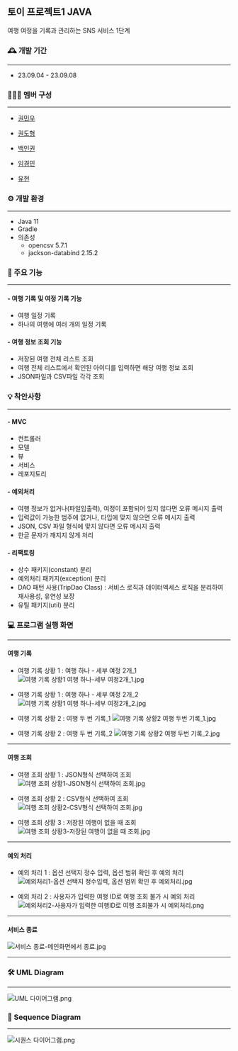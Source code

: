 ## 토이 프로젝트1 JAVA


여행 여정을 기록과 관리하는 SNS 서비스 1단계


### 🕰️ 개발 기간

---

- 23.09.04 - 23.09.08

### 🧑‍🤝‍🧑 멤버 구성

---

- [권민우](https://github.com/Kwonminwoo)

- [권도형](https://github.com/tfedohk)

- [백인권](https://github.com/BackInGone)

- [임경민](https://github.com/pabu-lim)

- [유현](https://github.com/yuhyun1)

### ⚙️ 개발 환경

---

- Java 11
- Gradle
- 의존성
    - opencsv 5.7.1
    - jackson-databind 2.15.2


### 📌 주요 기능

---

#### - 여행 기록 및 여정 기록 기능
- 여행 일정 기록
- 하나의 여행에 여러 개의 일정 기록


#### - 여행 정보 조회 기능
- 저장된 여행 전체 리스트 조회
- 여행 전체 리스트에서 확인된 아이디를 입력하면 해당 여행 정보 조회
- JSON파일과 CSV파일 각각 조회

### 💡 착안사항

---

#### - MVC
- 컨트롤러
- 모델
- 뷰
- 서비스
- 레포지토리

#### - 예외처리
- 여행 정보가 없거나(파일입출력), 여정이 포함되어 있지 않다면 오류 메시지 출력
- 입력값이 가능한 범주에 없거나, 타입에 맞지 않으면 오류 메시지 출력
- JSON, CSV 파일 형식에 맞지 않다면 오류 메시지 출력
- 한글 문자가 깨지지 않게 처리

#### - 리팩토링
- 상수 패키지(constant) 분리
- 예외처리 패키지(exception) 분리
- DAO 패턴 사용(TripDao Class) : 서비스 로직과 데이터엑세스 로직을 분리하여 재사용성, 유연성 보장
- 유틸 패키지(util) 분리


### 💻 프로그램 실행 화면

---


#### 여행 기록


- 여행 기록 상황 1 : 여행 하나 - 세부 여정 2개_1
![여행 기록 상황1 여행 하나-세부 여정2개_1.jpg](img%2F%EC%97%AC%ED%96%89%20%EA%B8%B0%EB%A1%9D%20%EC%83%81%ED%99%A91%20%EC%97%AC%ED%96%89%20%ED%95%98%EB%82%98-%EC%84%B8%EB%B6%80%20%EC%97%AC%EC%A0%952%EA%B0%9C_1.jpg)


- 여행 기록 상황 1 : 여행 하나 - 세부 여정 2개_2
![여행 기록 상황1 여행 하나-세부 여정2개_2.jpg](img%2F%EC%97%AC%ED%96%89%20%EA%B8%B0%EB%A1%9D%20%EC%83%81%ED%99%A91%20%EC%97%AC%ED%96%89%20%ED%95%98%EB%82%98-%EC%84%B8%EB%B6%80%20%EC%97%AC%EC%A0%952%EA%B0%9C_2.jpg)


- 여행 기록 상황 2 : 여행 두 번 기록_1
![여행 기록 상황2 여행 두번 기록_1.jpg](img%2F%EC%97%AC%ED%96%89%20%EA%B8%B0%EB%A1%9D%20%EC%83%81%ED%99%A92%20%EC%97%AC%ED%96%89%20%EB%91%90%EB%B2%88%20%EA%B8%B0%EB%A1%9D_1.jpg)



- 여행 기록 상황 2 : 여행 두 번 기록_2
![여행 기록 상황2 여행 두번 기록_2.jpg](img%2F%EC%97%AC%ED%96%89%20%EA%B8%B0%EB%A1%9D%20%EC%83%81%ED%99%A92%20%EC%97%AC%ED%96%89%20%EB%91%90%EB%B2%88%20%EA%B8%B0%EB%A1%9D_2.jpg)



---
#### 여행 조회




- 여행 조회 상황 1 : JSON형식 선택하여 조회
![여행 조회 상황1-JSON형식 선택하여 조회.jpg](img%2F%EC%97%AC%ED%96%89%20%EC%A1%B0%ED%9A%8C%20%EC%83%81%ED%99%A91-JSON%ED%98%95%EC%8B%9D%20%EC%84%A0%ED%83%9D%ED%95%98%EC%97%AC%20%EC%A1%B0%ED%9A%8C.jpg)


- 여행 조회 상황 2 : CSV형식 선택하여 조회
![여행 조회 상황2-CSV형식 선택하여 조회.jpg](img%2F%EC%97%AC%ED%96%89%20%EC%A1%B0%ED%9A%8C%20%EC%83%81%ED%99%A92-CSV%ED%98%95%EC%8B%9D%20%EC%84%A0%ED%83%9D%ED%95%98%EC%97%AC%20%EC%A1%B0%ED%9A%8C.jpg)


- 여행 조회 상황 3 : 저장된 여행이 없을 때 조회
![여행 조회 상황3-저장된 여행이 없을 때 조회.jpg](img%2F%EC%97%AC%ED%96%89%20%EC%A1%B0%ED%9A%8C%20%EC%83%81%ED%99%A93-%EC%A0%80%EC%9E%A5%EB%90%9C%20%EC%97%AC%ED%96%89%EC%9D%B4%20%EC%97%86%EC%9D%84%20%EB%95%8C%20%EC%A1%B0%ED%9A%8C.jpg)


---
#### 예외 처리


- 예외 처리 1 : 옵션 선택지 정수 입력, 옵션 범위 확인 후 예외 처리
![예외처리1-옵션 선택지 정수입력, 옵션 범위 확인 후 예외처리.jpg](img%2F%EC%98%88%EC%99%B8%EC%B2%98%EB%A6%AC1-%EC%98%B5%EC%85%98%20%EC%84%A0%ED%83%9D%EC%A7%80%20%EC%A0%95%EC%88%98%EC%9E%85%EB%A0%A5%2C%20%EC%98%B5%EC%85%98%20%EB%B2%94%EC%9C%84%20%ED%99%95%EC%9D%B8%20%ED%9B%84%20%EC%98%88%EC%99%B8%EC%B2%98%EB%A6%AC.jpg)


- 예외 처리 2 : 사용자가 입력한 여행 ID로 여행 조회 불가 시 예외 처리
![예외처리2-사용자가 입력한 여행ID로 여행 조회불가 시 예외처리.png](img%2F%EC%98%88%EC%99%B8%EC%B2%98%EB%A6%AC2-%EC%82%AC%EC%9A%A9%EC%9E%90%EA%B0%80%20%EC%9E%85%EB%A0%A5%ED%95%9C%20%EC%97%AC%ED%96%89ID%EB%A1%9C%20%EC%97%AC%ED%96%89%20%EC%A1%B0%ED%9A%8C%EB%B6%88%EA%B0%80%20%EC%8B%9C%20%EC%98%88%EC%99%B8%EC%B2%98%EB%A6%AC.png)



---
#### 서비스 종료

![서비스 종료-메인화면에서 종료.jpg](img%2F%EC%84%9C%EB%B9%84%EC%8A%A4%20%EC%A2%85%EB%A3%8C-%EB%A9%94%EC%9D%B8%ED%99%94%EB%A9%B4%EC%97%90%EC%84%9C%20%EC%A2%85%EB%A3%8C.jpg)





---



### 🛠️ UML Diagram



---

![UML 다이어그램.png](img%2FUML%20%EB%8B%A4%EC%9D%B4%EC%96%B4%EA%B7%B8%EB%9E%A8.png)


### 📝 Sequence Diagram

---

![시퀀스 다이어그램.png](img%2F%EC%8B%9C%ED%80%80%EC%8A%A4%20%EB%8B%A4%EC%9D%B4%EC%96%B4%EA%B7%B8%EB%9E%A8.png)



